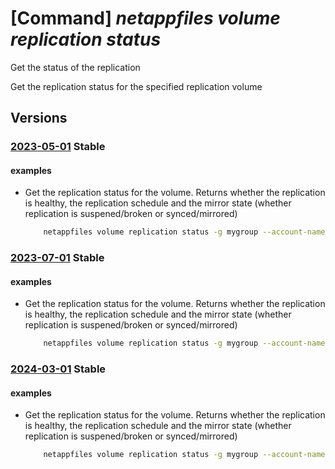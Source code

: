 # [Command] _netappfiles volume replication status_

Get the status of the replication

Get the replication status for the specified replication volume

## Versions

### [2023-05-01](/Resources/mgmt-plane/L3N1YnNjcmlwdGlvbnMve30vcmVzb3VyY2Vncm91cHMve30vcHJvdmlkZXJzL21pY3Jvc29mdC5uZXRhcHAvbmV0YXBwYWNjb3VudHMve30vY2FwYWNpdHlwb29scy97fS92b2x1bWVzL3t9L3JlcGxpY2F0aW9uc3RhdHVz/2023-05-01.xml) **Stable**

<!-- mgmt-plane /subscriptions/{}/resourcegroups/{}/providers/microsoft.netapp/netappaccounts/{}/capacitypools/{}/volumes/{}/replicationstatus 2023-05-01 -->

#### examples

- Get the replication status for the volume. Returns whether the replication is healthy, the replication schedule and the mirror state (whether replication is suspened/broken or synced/mirrored)
    ```bash
        netappfiles volume replication status -g mygroup --account-name myaccname --pool-name mypoolname --name mydestinationvolname
    ```

### [2023-07-01](/Resources/mgmt-plane/L3N1YnNjcmlwdGlvbnMve30vcmVzb3VyY2Vncm91cHMve30vcHJvdmlkZXJzL21pY3Jvc29mdC5uZXRhcHAvbmV0YXBwYWNjb3VudHMve30vY2FwYWNpdHlwb29scy97fS92b2x1bWVzL3t9L3JlcGxpY2F0aW9uc3RhdHVz/2023-07-01.xml) **Stable**

<!-- mgmt-plane /subscriptions/{}/resourcegroups/{}/providers/microsoft.netapp/netappaccounts/{}/capacitypools/{}/volumes/{}/replicationstatus 2023-07-01 -->

#### examples

- Get the replication status for the volume. Returns whether the replication is healthy, the replication schedule and the mirror state (whether replication is suspened/broken or synced/mirrored)
    ```bash
        netappfiles volume replication status -g mygroup --account-name myaccname --pool-name mypoolname --name mydestinationvolname
    ```

### [2024-03-01](/Resources/mgmt-plane/L3N1YnNjcmlwdGlvbnMve30vcmVzb3VyY2Vncm91cHMve30vcHJvdmlkZXJzL21pY3Jvc29mdC5uZXRhcHAvbmV0YXBwYWNjb3VudHMve30vY2FwYWNpdHlwb29scy97fS92b2x1bWVzL3t9L3JlcGxpY2F0aW9uc3RhdHVz/2024-03-01.xml) **Stable**

<!-- mgmt-plane /subscriptions/{}/resourcegroups/{}/providers/microsoft.netapp/netappaccounts/{}/capacitypools/{}/volumes/{}/replicationstatus 2024-03-01 -->

#### examples

- Get the replication status for the volume. Returns whether the replication is healthy, the replication schedule and the mirror state (whether replication is suspened/broken or synced/mirrored)
    ```bash
        netappfiles volume replication status -g mygroup --account-name myaccname --pool-name mypoolname --name mydestinationvolname
    ```
